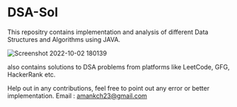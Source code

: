 # DSA-Sol
This repositry contains implementation and analysis of different Data Structures and Algorithms using JAVA.

![Screenshot 2022-10-02 180139](https://user-images.githubusercontent.com/63445788/193454122-6ef057f3-0ce8-425e-ac2a-89c531ed3d4c.jpg)

also contains solutions to DSA problems from platforms like LeetCode, GFG, HackerRank etc.

Help out in any contributions,  feel free to point out any error or better implementation.
Email : amankch23@gmail.com
